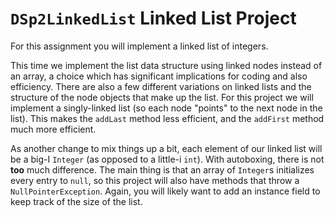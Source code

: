 # <code>DSp2LinkedList</code> Linked List Project

For this assignment you will implement a linked list of integers.

This time we implement the list data structure using linked nodes instead of an array, a choice which has significant
implications for coding and also efficiency. There are also a few different variations on linked lists and the structure
of the node objects that make up the list. For this project we will implement a singly-linked list (so each node
"points" to the next node in the list). This makes the <code>addLast</code> method less efficient, and the
<code>addFirst</code> method much more efficient.

As another change to mix things up a bit, each element of our linked list will be a big-I <code>Integer</code>
(as opposed to a little-i <code>int</code>). With autoboxing, there is not **too** much difference. The main thing
is that an array of <code>Integer</code>s initializes every entry to <code>null</code>, so this project will also
have methods that throw a <code>NullPointerException</code>. Again, you will likely want to add an instance field
to keep track of the size of the list.
